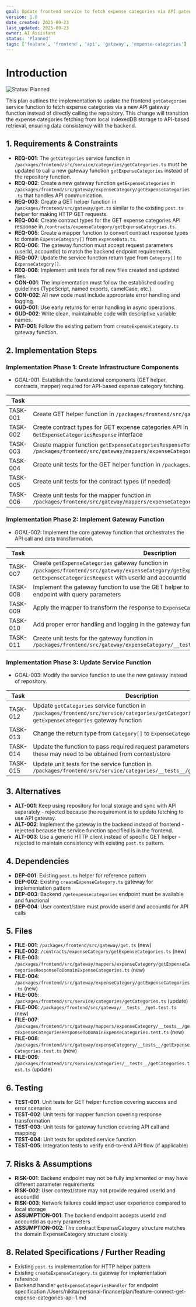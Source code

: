 ```yaml
---
goal: Update frontend service to fetch expense categories via API gateway instead of repository
version: 1.0
date_created: 2025-09-23
last_updated: 2025-09-23
owner: AI Assistant
status: 'Planned'
tags: ['feature', 'frontend', 'api', 'gateway', 'expense-categories']
---
```


# Introduction

![Status: Planned](https://img.shields.io/badge/status-Planned-blue)

This plan outlines the implementation to update the frontend `getCategories` service function to fetch expense categories via a new API gateway function instead of directly calling the repository. This change will transition the expense categories fetching from local IndexedDB storage to API-based retrieval, ensuring data consistency with the backend.

## 1. Requirements & Constraints

- **REQ-001**: The `getCategories` service function in `/packages/frontend/src/service/categories/getCategories.ts` must be updated to call a new gateway function `getExpenseCategories` instead of the repository function.
- **REQ-002**: Create a new gateway function `getExpenseCategories` in `/packages/frontend/src/gateway/expenseCategory/getExpenseCategories.ts` that handles API communication.
- **REQ-003**: Create a GET helper function in `/packages/frontend/src/gateway/get.ts` similar to the existing `post.ts` helper for making HTTP GET requests.
- **REQ-004**: Create contract types for the GET expense categories API response in `/contracts/expenseCategory/getExpenseCategories.ts`.
- **REQ-005**: Create a mapper function to convert contract response types to domain `ExpenseCategory[]` from `expenseData.ts`.
- **REQ-006**: The gateway function must accept request parameters (userId, accountId) to match the backend endpoint requirements.
- **REQ-007**: Update the service function return type from `Category[]` to `ExpenseCategory[]`.
- **REQ-008**: Implement unit tests for all new files created and updated files.
- **CON-001**: The implementation must follow the established coding guidelines (TypeScript, named exports, camelCase, etc.).
- **CON-002**: All new code must include appropriate error handling and logging.
- **GUD-001**: Use early returns for error handling in async operations.
- **GUD-002**: Write clean, maintainable code with descriptive variable names.
- **PAT-001**: Follow the existing pattern from `createExpenseCategory.ts` gateway function.

## 2. Implementation Steps

### Implementation Phase 1: Create Infrastructure Components

- GOAL-001: Establish the foundational components (GET helper, contracts, mapper) required for API-based expense category fetching.

| Task     | Description                                                                                                                                                                                         | Completed  | Date       |
| -------- | --------------------------------------------------------------------------------------------------------------------------------------------------------------------------------------------------- | ---------- | ---------- |
| TASK-001 | Create GET helper function in `/packages/frontend/src/gateway/get.ts` following the pattern of `post.ts`                                                                                            | Yes        | 2025-09-23 |
| TASK-002 | Create contract types for GET expense categories API in `/contracts/expenseCategory/getExpenseCategories.ts` with `GetExpenseCategoriesResponse` interface                                          | Yes        | 2025-09-23 |
| TASK-003 | Create mapper function `getExpenseCategoriesResponseToDomainExpenseCategories` in `/packages/frontend/src/gateway/mappers/expenseCategory/getExpenseCategoriesResponseToDomainExpenseCategories.ts` | Yes        | 2025-09-23 |
| TASK-004 | Create unit tests for the GET helper function in `/packages/frontend/src/gateway/__tests__/get.test.ts`                                                                                             | Yes        | 2025-09-23 |
| TASK-005 | Create unit tests for the contract types (if needed)                                                                                                                                                | Not needed | 2025-09-23 |
| TASK-006 | Create unit tests for the mapper function in `/packages/frontend/src/gateway/mappers/expenseCategory/__tests__/getExpenseCategoriesResponseToDomainExpenseCategories.test.ts`                       | Yes        | 2025-09-23 |

### Implementation Phase 2: Implement Gateway Function

- GOAL-002: Implement the core gateway function that orchestrates the API call and data transformation.

| Task     | Description                                                                                                                                                                                     | Completed | Date       |
| -------- | ----------------------------------------------------------------------------------------------------------------------------------------------------------------------------------------------- | --------- | ---------- |
| TASK-007 | Create `getExpenseCategories` gateway function in `/packages/frontend/src/gateway/expenseCategory/getExpenseCategories.ts` that accepts `GetExpenseCategoriesRequest` with userId and accountId | Yes       | 2025-09-23 |
| TASK-008 | Implement the gateway function to use the GET helper to call 'getexpensecategories' endpoint with query parameters                                                                              | Yes       | 2025-09-23 |
| TASK-009 | Apply the mapper to transform the response to `ExpenseCategory[]`                                                                                                                               | Yes       | 2025-09-23 |
| TASK-010 | Add proper error handling and logging in the gateway function                                                                                                                                   | Yes       | 2025-09-23 |
| TASK-011 | Create unit tests for the gateway function in `/packages/frontend/src/gateway/expenseCategory/__tests__/getExpenseCategories.test.ts`                                                           | Yes       | 2025-09-23 |

### Implementation Phase 3: Update Service Function

- GOAL-003: Modify the service function to use the new gateway instead of repository.

| Task     | Description                                                                                                                                             | Completed | Date       |
| -------- | ------------------------------------------------------------------------------------------------------------------------------------------------------- | --------- | ---------- |
| TASK-012 | Update `getCategories` service function in `/packages/frontend/src/service/categories/getCategories.ts` to call `getExpenseCategories` gateway function | Yes       | 2025-09-23 |
| TASK-013 | Change the return type from `Category[]` to `ExpenseCategory[]`                                                                                         | Yes       | 2025-09-23 |
| TASK-014 | Update the function to pass required request parameters (userId, accountId) - these may need to be obtained from context/store                          | Yes       | 2025-09-23 |
| TASK-015 | Update unit tests for the service function in `/packages/frontend/src/service/categories/__tests__/getCategories.test.ts`                               | Yes       | 2025-09-23 |

## 3. Alternatives

- **ALT-001**: Keep using repository for local storage and sync with API separately - rejected because the requirement is to update fetching to use API gateway.
- **ALT-002**: Implement the gateway in the backend instead of frontend - rejected because the service function specified is in the frontend.
- **ALT-003**: Use a generic HTTP client instead of specific GET helper - rejected to maintain consistency with existing `post.ts` pattern.

## 4. Dependencies

- **DEP-001**: Existing `post.ts` helper for reference pattern
- **DEP-002**: Existing `createExpenseCategory.ts` gateway for implementation pattern
- **DEP-003**: Backend `/getexpensecategories` endpoint must be available and functional
- **DEP-004**: User context/store must provide userId and accountId for API calls

## 5. Files

- **FILE-001**: `/packages/frontend/src/gateway/get.ts` (new)
- **FILE-002**: `/contracts/expenseCategory/getExpenseCategories.ts` (new)
- **FILE-003**: `/packages/frontend/src/gateway/mappers/expenseCategory/getExpenseCategoriesResponseToDomainExpenseCategories.ts` (new)
- **FILE-004**: `/packages/frontend/src/gateway/expenseCategory/getExpenseCategories.ts` (new)
- **FILE-005**: `/packages/frontend/src/service/categories/getCategories.ts` (update)
- **FILE-006**: `/packages/frontend/src/gateway/__tests__/get.test.ts` (new)
- **FILE-007**: `/packages/frontend/src/gateway/mappers/expenseCategory/__tests__/getExpenseCategoriesResponseToDomainExpenseCategories.test.ts` (new)
- **FILE-008**: `/packages/frontend/src/gateway/expenseCategory/__tests__/getExpenseCategories.test.ts` (new)
- **FILE-009**: `/packages/frontend/src/service/categories/__tests__/getCategories.test.ts` (update)

## 6. Testing

- **TEST-001**: Unit tests for GET helper function covering success and error scenarios
- **TEST-002**: Unit tests for mapper function covering response transformation
- **TEST-003**: Unit tests for gateway function covering API call and mapping
- **TEST-004**: Unit tests for updated service function
- **TEST-005**: Integration tests to verify end-to-end API flow (if applicable)

## 7. Risks & Assumptions

- **RISK-001**: Backend endpoint may not be fully implemented or may have different parameter requirements
- **RISK-002**: User context/store may not provide required userId and accountId
- **RISK-003**: Network failures could impact user experience compared to local storage
- **ASSUMPTION-001**: The backend endpoint accepts userId and accountId as query parameters
- **ASSUMPTION-002**: The contract ExpenseCategory structure matches the domain ExpenseCategory structure closely

## 8. Related Specifications / Further Reading

- Existing `post.ts` implementation for HTTP helper pattern
- Existing `createExpenseCategory.ts` gateway for implementation reference
- Backend handler `getExpenseCategoriesHandler` for endpoint specification</content>
  <parameter name="filePath">/Users/nikita/personal-finance/plan/feature-connect-get-expense-categories-api-1.md
